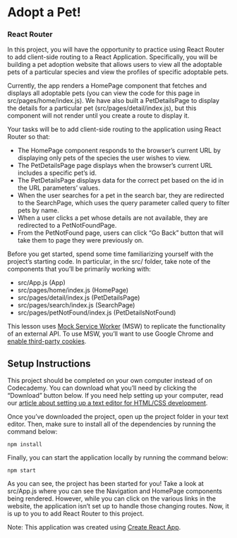 # Adopt a Pet!
### React Router

In this project, you will have the opportunity to practice using React Router to add client-side routing to a React Application. Specifically, you will be building a pet adoption website that allows users to view all the adoptable pets of a particular species and view the profiles of specific adoptable pets.

Currently, the app renders a HomePage component that fetches and displays all adoptable pets (you can view the code for this page in src/pages/home/index.js). We have also built a PetDetailsPage to display the details for a particular pet (src/pages/detail/index.js), but this component will not render until you create a route to display it.

Your tasks will be to add client-side routing to the application using React Router so that:
* The HomePage component responds to the browser’s current URL by displaying only pets of the species the user wishes to view.
* The PetDetailsPage page displays when the browser’s current URL includes a specific pet’s id.
* The PetDetailsPage displays data for the correct pet based on the id in the URL parameters’ values.
* When the user searches for a pet in the search bar, they are redirected to the SearchPage, which uses the query parameter called query to filter pets by name.
* When a user clicks a pet whose details are not available, they are redirected to a PetNotFoundPage.
* From the PetNotFound page, users can click “Go Back” button that will take them to page they were previously on.

Before you get started, spend some time familiarizing yourself with the project’s starting code. In particular, in the src/ folder, take note of the components that you’ll be primarily working with:
* src/App.js (App)
* src/pages/home/index.js (HomePage)
* src/pages/detail/index.js (PetDetailsPage)
* src/pages/search/index.js (SearchPage)
* src/pages/petNotFound/index.js (PetDetailsNotFound)

This lesson uses [Mock Service Worker](https://mswjs.io/docs/) (MSW) to replicate the functionality of an external API. To use MSW, you’ll want to use Google Chrome and [enable third-party cookies](https://support.google.com/chrome/answer/95647).

## Setup Instructions
This project should be completed on your own computer instead of on Codecademy. You can download what you’ll need by clicking the “Download” button below. If you need help setting up your computer, read our [article about setting up a text editor for HTML/CSS development](https://www.codecademy.com/articles/visual-studio-code).

Once you’ve downloaded the project, open up the project folder in your text editor. Then, make sure to install all of the dependencies by running the command below:
```
npm install
```

Finally, you can start the application locally by running the command below:
```
npm start
```

As you can see, the project has been started for you! Take a look at src/App.js where you can see the Navigation and HomePage components being rendered. However, while you can click on the various links in the website, the application isn’t set up to handle those changing routes. Now, it is up to you to add React Router to this project.

Note: This application was created using [Create React App](https://www.codecademy.com/articles/how-to-create-a-react-app).

